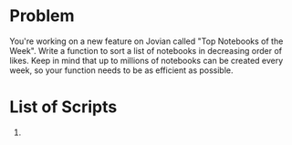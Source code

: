 # Problem

You're working on a new feature on Jovian called "Top Notebooks of the Week". Write a function to sort a list of notebooks in decreasing order of likes. Keep in mind that up to millions of notebooks can be created every week, so your function needs to be as efficient as possible.

# List of Scripts

1.
